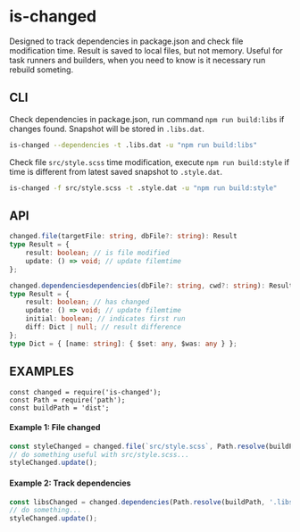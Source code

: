# is-changed
Designed to track dependencies in package.json and check file modification time.
Result is saved to local files, but not memory.
Useful for task runners and builders, when you need to know is it necessary run rebuild someting.

## CLI
Check dependencies in package.json, run command `npm run build:libs` if changes found.
Snapshot will be stored in `.libs.dat`.
```sh
is-changed --dependencies -t .libs.dat -u "npm run build:libs"
```

Check file `src/style.scss` time modification, execute `npm run build:style` if time is different from latest saved snapshot to `.style.dat`.
```sh
is-changed -f src/style.scss -t .style.dat -u "npm run build:style"
```

## API
```ts
changed.file(targetFile: string, dbFile?: string): Result
type Result = {
    result: boolean; // is file modified
    update: () => void; // update filemtime
};
```
```ts
changed.dependenciesdependencies(dbFile?: string, cwd?: string): Result
type Result = {
    result: boolean; // has changed
    update: () => void; // update filemtime
    initial: boolean; // indicates first run
    diff: Dict | null; // result difference
};
type Dict = { [name: string]: { $set: any, $was: any } };
```

## EXAMPLES
```
const changed = require('is-changed');
const Path = require('path');
const buildPath = 'dist';
```
#### Example 1: File changed
```ts
const styleChanged = changed.file(`src/style.scss`, Path.resolve(buildPath, '.style.dat'));
// do something useful with src/style.scss...
styleChanged.update();
```
#### Example 2: Track dependencies
```ts
const libsChanged = changed.dependencies(Path.resolve(buildPath, '.libs.dat'));
// do something...
styleChanged.update();
```
